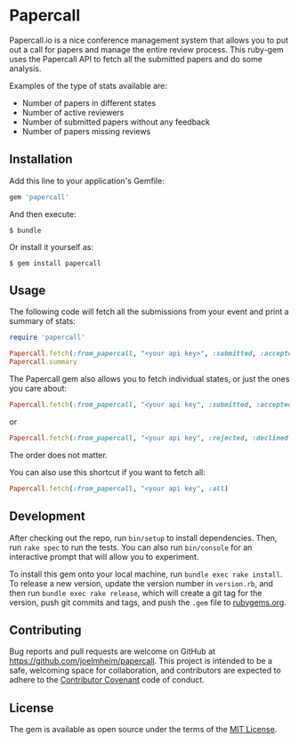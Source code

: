 # Papercall

Papercall.io is a nice conference management system that allows you to put out a call for papers and manage the entire review process. This ruby-gem uses the Papercall API to fetch all the submitted papers and do some analysis.

Examples of the type of stats available are:
 * Number of papers in different states
 * Number of active reviewers
 * Number of submitted papers without any feedback
 * Number of papers missing reviews

## Installation

Add this line to your application's Gemfile:

```ruby
gem 'papercall'
``````

And then execute:

    $ bundle

Or install it yourself as:

    $ gem install papercall

## Usage

The following code will fetch all the submissions from your event and print a summary of stats:

```ruby
require 'papercall'

Papercall.fetch(:from_papercall, "<your api key>", :submitted, :accepted, :rejected, :waitlist, :declined)
Papercall.summary
```

The Papercall gem also allows you to fetch individual states, or just the ones you care about:

```ruby
Papercall.fetch(:from_papercall, "<your api key", :submitted, :accepted)
```
or
```ruby
Papercall.fetch(:from_papercall, "<your api key", :rejected, :declined, :waitelist)
```
The order does not matter.

You can also use this shortcut if you want to fetch all:
```ruby
Papercall.fetch(:from_papercall, "<your api key", :all)
```


## Development

After checking out the repo, run `bin/setup` to install dependencies. Then, run `rake spec` to run the tests. You can also run `bin/console` for an interactive prompt that will allow you to experiment.

To install this gem onto your local machine, run `bundle exec rake install`. To release a new version, update the version number in `version.rb`, and then run `bundle exec rake release`, which will create a git tag for the version, push git commits and tags, and push the `.gem` file to [rubygems.org](https://rubygems.org).

## Contributing

Bug reports and pull requests are welcome on GitHub at https://github.com/joelmheim/papercall. This project is intended to be a safe, welcoming space for collaboration, and contributors are expected to adhere to the [Contributor Covenant](http://contributor-covenant.org) code of conduct.


## License

The gem is available as open source under the terms of the [MIT License](http://opensource.org/licenses/MIT).
